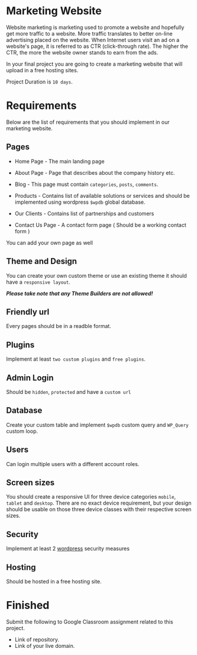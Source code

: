 # Marketing Website

Website marketing is marketing used to promote a website and hopefully get more traffic to a website. More traffic translates to better on-line advertising placed on the website. When Internet users visit an ad on a website's page, it is referred to as CTR (click-through rate). The higher the CTR, the more the website owner stands to earn from the ads.

In your final project you are going to create a marketing website that will upload in a free hosting sites. 

Project Duration is `10 days`.

# Requirements
Below are the list of requirements that you should implement in our marketing website.

## Pages

* Home Page - The main landing page

* About Page - Page that describes about the company history etc.

* Blog - This page must contain `categories`, `posts`, `comments`.

* Products - Contains list of available solutions or services and should be implemented using wordpress `$wpdb` global database.

* Our Clients - Contains list of partnerships and customers

* Contact Us Page - A contact form page ( Should be a working contact form )

You can add your own page as well
  
## Theme and Design

You can create your own custom theme or use an existing theme it should have a `responsive layout`.

***Please take note that any Theme Builders are not allowed!***

## Friendly url
Every pages should be in a readble format.

## Plugins
Implement at least `two custom plugins` and `free plugins`.

## Admin Login
Should be `hidden`, `protected` and have a `custom url`

## Database 
Create your custom table and implement `$wpdb` custom query and `WP_Query` custom loop.

## Users
Can login multiple users with a different account roles.

## Screen sizes
You should create a responsive UI for three device categories `mobile`, `tablet` and `desktop`. There are no exact device requirement, but your design should be usable on those three device classes with their respective screen sizes.

## Security
Implement at least 2 [wordpress](https://www.wpbeginner.com/wordpress-security/) security measures

## Hosting
Should be hosted in a free hosting site. 


# Finished
Submit the following to Google Classroom assignment related to this project.

* Link of repository.
* Link of your live domain.


